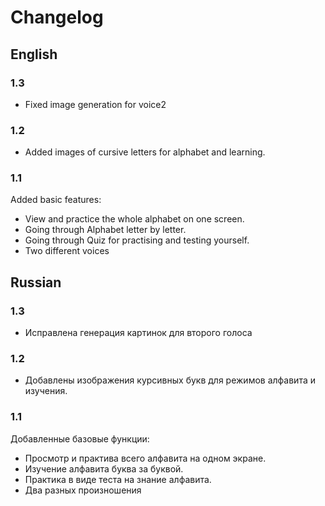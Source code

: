 # Changelog

## English

### 1.3

* Fixed image generation for voice2

### 1.2

* Added images of cursive letters for alphabet and learning.

### 1.1

Added basic features: 
* View and practice the whole alphabet on one screen.
* Going through Alphabet letter by letter.
* Going through Quiz for practising and testing yourself.
* Two different voices

## Russian

### 1.3

* Исправлена генерация картинок для второго голоса

### 1.2

* Добавлены изображения курсивных букв для режимов алфавита и изучения.

### 1.1

Добавленные базовые функции: 
* Просмотр и практива всего алфавита на одном экране.
* Изучение алфавита буква за буквой.
* Практика в виде теста на знание алфавита.
* Два разных произношения
